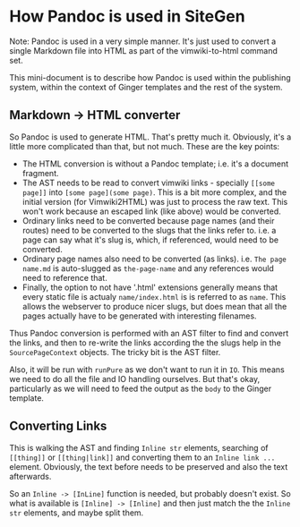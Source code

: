 # How Pandoc is used in SiteGen

Note: Pandoc is used in a very simple manner.  It's just used to convert
a single Markdown file into HTML as part of the vimwiki-to-html command set.

This mini-document is to describe how Pandoc is used within the publishing
system, within the context of Ginger templates and the rest of the system.

## Markdown -> HTML converter

So Pandoc is used to generate HTML.  That's pretty much it.  Obviously, it's
a little more complicated than that, but not much.  These are the key points:

 * The HTML conversion is without a Pandoc template; i.e. it's a document
   fragment.
 * The AST needs to be read to convert vimwiki links - specially `[[some page]]`
   into `[some page](some page)`.  This is a bit more complex, and the initial
   version (for Vimwiki2HTML) was just to process the raw text.  This won't work
   because an escaped link (like above) would be converted.
 * Ordinary links need to be converted because page names (and their routes)
   need to be converted to the slugs that the links refer to.  i.e. a page can
   say what it's slug is, which, if referenced, would need to be converted.
 * Ordinary page names also need to be converted (as links).
   i.e. `The page name.md` is auto-slugged as `the-page-name` and any references
   would need to reference that.
 * Finally, the option to not have '.html' extensions generally means that every
   static file is actualy `name/index.html` is is referred to as `name`.  This
   allows the webserver to produce nicer slugs, but does mean that all the pages
   actually have to be generated with interesting filenames.

Thus Pandoc conversion is performed with an AST filter to find and convert the
links, and then to re-write the links according the the slugs help in the
`SourcePageContext` objects.  The tricky bit is the AST filter.

Also, it will be run with `runPure` as we don't want to run it in `IO`.  This
means we need to do all the file and IO handling ourselves.  But that's okay,
particularly as we will need to feed the output as the `body` to the Ginger
template.

## Converting Links

This is walking the AST and finding `Inline str` elements, searching of
`[[thing]]` or `[[thing|link]]` and converting them to an `Inline link ...`
element.  Obviously, the text before needs to be preserved and also the text
afterwards.

So an `Inline -> [InLine]` function is needed, but probably doesn't exist.  So
what is available is `[Inline] -> [Inline]` and then just match the the
`Inline str` elements, and maybe split them.


